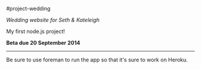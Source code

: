 #project-wedding

*Wedding website for Seth &amp; Kateleigh*

My first node.js project!

**Beta due 20 September 2014**
***
Be sure to use foreman to run the app so that it's sure to work on Heroku.
